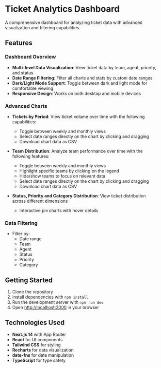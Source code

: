 # Ticket Analytics Dashboard

A comprehensive dashboard for analyzing ticket data with advanced visualization and filtering capabilities.

## Features

### Dashboard Overview
- **Multi-level Data Visualization**: View ticket data by team, agent, priority, and status
- **Date Range Filtering**: Filter all charts and stats by custom date ranges
- **Dark/Light Mode Support**: Toggle between dark and light mode for comfortable viewing
- **Responsive Design**: Works on both desktop and mobile devices

### Advanced Charts
- **Tickets by Period**: View ticket volume over time with the following capabilities:
  - Toggle between weekly and monthly views
  - Select date ranges directly on the chart by clicking and dragging
  - Download chart data as CSV

- **Team Distribution**: Analyze team performance over time with the following features:
  - Toggle between weekly and monthly views
  - Highlight specific teams by clicking on the legend
  - Hide/show teams to focus on relevant data
  - Select date ranges directly on the chart by clicking and dragging
  - Download chart data as CSV

- **Status, Priority and Category Distribution**: View ticket distribution across different dimensions
  - Interactive pie charts with hover details

### Data Filtering
- Filter by:
  - Date range
  - Team
  - Agent
  - Status
  - Priority
  - Category

## Getting Started

1. Clone the repository
2. Install dependencies with `npm install`
3. Run the development server with `npm run dev`
4. Open [http://localhost:3000](http://localhost:3000) in your browser

## Technologies Used

- **Next.js 14** with App Router
- **React** for UI components
- **Tailwind CSS** for styling
- **Recharts** for data visualization
- **date-fns** for date manipulation
- **TypeScript** for type safety